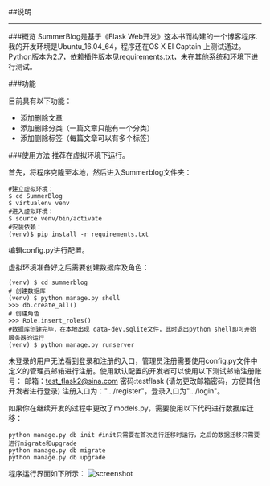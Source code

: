 ##说明
***
###概览
SummerBlog是基于《Flask Web开发》这本书而构建的一个博客程序.
我的开发环境是Ubuntu_16.04_64，程序还在OS X EI Captain 上测试通过。Python版本为2.7，依赖插件版本见requirements.txt，未在其他系统和环境下进行测试。

###功能

目前具有以下功能：

* 添加删除文章
* 添加删除分类（一篇文章只能有一个分类）
* 添加删除标签（每篇文章可以有多个标签）

###使用方法
推荐在虚拟环境下运行。

首先，将程序克隆至本地，然后进入Summerblog文件夹：

```
#建立虚拟环境：
$ cd SummerBlog
$ virtualenv venv
#进入虚拟环境：
$ source venv/bin/activate
#安装依赖：
(venv)$ pip install -r requirements.txt
```
编辑config.py进行配置。

虚拟环境准备好之后需要创建数据库及角色：

```
(venv) $ cd summerblog
# 创建数据库
(venv) $ python manage.py shell
>>> db.create_all()
# 创建角色
>>> Role.insert_roles()
#数据库创建完毕，在本地出现 data-dev.sqlite文件，此时退出python shell即可开始服务器的运行
(venv) $ python manage.py runserver
```
未登录的用户无法看到登录和注册的入口，管理员注册需要使用config.py文件中定义的管理员邮箱进行注册。使用默认配置的开发者可以使用以下测试邮箱注册账号：
邮箱：test_flask2@sina.com
密码:testflask
(请勿更改邮箱密码，方便其他开发者进行登录)
注册入口为：".../register"，登录入口为".../login"。

如果你在继续开发的过程中更改了models.py，需要使用以下代码进行数据库迁移：

```
python manage.py db init #init只需要在首次进行迁移时运行，之后的数据迁移只需要进行migrate和upgrade
python manage.py db migrate
python manage.py db upgrade
```
程序运行界面如下所示：
![screenshot](https://raw.githubusercontent.com/summerliehu/SummerBlog/master/sshot.png)

